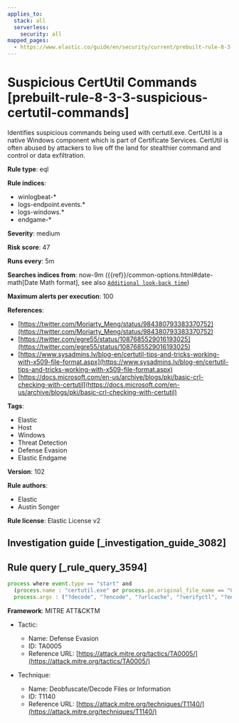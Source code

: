 ```yaml
---
applies_to:
  stack: all
  serverless:
    security: all
mapped_pages:
  - https://www.elastic.co/guide/en/security/current/prebuilt-rule-8-3-3-suspicious-certutil-commands.html
---
```


# Suspicious CertUtil Commands [prebuilt-rule-8-3-3-suspicious-certutil-commands]

Identifies suspicious commands being used with certutil.exe. CertUtil is a native Windows component which is part of Certificate Services. CertUtil is often abused by attackers to live off the land for stealthier command and control or data exfiltration.

**Rule type**: eql

**Rule indices**:

* winlogbeat-*
* logs-endpoint.events.*
* logs-windows.*
* endgame-*

**Severity**: medium

**Risk score**: 47

**Runs every**: 5m

**Searches indices from**: now-9m ({{ref}}/common-options.html#date-math[Date Math format], see also [`Additional look-back time`](docs-content://solutions/security/detect-and-alert/create-detection-rule.md#rule-schedule))

**Maximum alerts per execution**: 100

**References**:

* [https://twitter.com/Moriarty_Meng/status/984380793383370752](https://twitter.com/Moriarty_Meng/status/984380793383370752)
* [https://twitter.com/egre55/status/1087685529016193025](https://twitter.com/egre55/status/1087685529016193025)
* [https://www.sysadmins.lv/blog-en/certutil-tips-and-tricks-working-with-x509-file-format.aspx](https://www.sysadmins.lv/blog-en/certutil-tips-and-tricks-working-with-x509-file-format.aspx)
* [https://docs.microsoft.com/en-us/archive/blogs/pki/basic-crl-checking-with-certutil](https://docs.microsoft.com/en-us/archive/blogs/pki/basic-crl-checking-with-certutil)

**Tags**:

* Elastic
* Host
* Windows
* Threat Detection
* Defense Evasion
* Elastic Endgame

**Version**: 102

**Rule authors**:

* Elastic
* Austin Songer

**Rule license**: Elastic License v2

## Investigation guide [_investigation_guide_3082]



## Rule query [_rule_query_3594]

```js
process where event.type == "start" and
  (process.name : "certutil.exe" or process.pe.original_file_name == "CertUtil.exe") and
  process.args : ("?decode", "?encode", "?urlcache", "?verifyctl", "?encodehex", "?decodehex", "?exportPFX")
```

**Framework**: MITRE ATT&CKTM

* Tactic:

    * Name: Defense Evasion
    * ID: TA0005
    * Reference URL: [https://attack.mitre.org/tactics/TA0005/](https://attack.mitre.org/tactics/TA0005/)

* Technique:

    * Name: Deobfuscate/Decode Files or Information
    * ID: T1140
    * Reference URL: [https://attack.mitre.org/techniques/T1140/](https://attack.mitre.org/techniques/T1140/)



